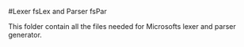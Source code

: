 #Lexer fsLex and Parser fsPar

This folder contain all the files needed for Microsofts lexer and parser generator.
